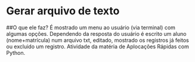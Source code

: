 # Gerar arquivo de texto
##O que ele faz?
É mostrado um menu ao usuário (via terminal) com algumas opções. Dependendo da resposta do usuário é escrito um aluno (nome+matrícula) num arquivo txt, editado, mostrado os registros já feitos ou excluido um registro.
Atividade da matéria de Aplocações Rápidas com Python.
